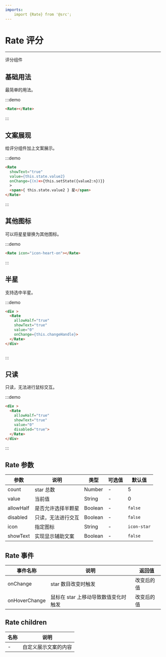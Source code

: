 ```yaml
---
imports:
    import {Rate} from '@src';
---
```

# Rate 评分

---

评分组件

## 基础用法

最简单的用法。

:::demo
```html
<Rate></Rate>
```
:::

## 文案展现

给评分组件加上文案展示。

:::demo
```html
<Rate 
  showText="true" 
  value={this.state.value2} 
  onChange={(n)=>{this.setState({value2:n})}}
  >
  <span>{ this.state.value2 } 星</span>
</Rate>
```
:::

## 其他图标

可以将星星替换为其他图标。

:::demo
```html
<Rate icon="icon-heart-on"></Rate>
```
:::

## 半星

支持选中半星。

:::demo
```html
<div >
  <Rate
    allowHalf="true"
    showText="true"
    value="0"
    onChange={this.changeHandle}>
  </Rate>
</div>
```
```method

```
:::

## 只读

只读，无法进行鼠标交互。

:::demo
```html
<div >
  <Rate
    allowHalf="true"
    showText="true"
    value="0"
    disabled="true">
  </Rate>
</div>
```
:::


## Rate 参数

| 参数      | 说明          | 类型      | 可选值                           | 默认值  |
|---------- |-------------- |---------- |--------------------------------  |-------- |
| count | star 总数 | Number | - | 5 |
| value | 当前值 | String | - | 0 |
| allowHalf | 是否允许选择半颗星 | Boolean | - | `false` |
| disabled | 只读，无法进行交互 | Boolean | - | `false` |
| icon | 指定图标 | String | - | `icon-star` |
| showText | 实现显示辅助文案 | Boolean | - | `false` |

## Rate 事件

| 事件名称      | 说明          | 返回值  |
|---------- |-------------- |---------- |
| onChange | star 数目改变时触发 | 改变后的值 |
| onHoverChange | 鼠标在 star 上移动导致数值变化时触发 | 改变后的值 |


## Rate children

| 名称      | 说明 |
|----------|-------- |
| - | 自定义展示文案的内容 |

